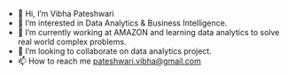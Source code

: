- 👋 Hi, I’m Vibha Pateshwari
- 👀 I’m interested in Data Analytics & Business Intelligence.
- 🌱 I’m currently working at AMAZON and learning data analytics to solve real world complex problems.
- 💞️ I’m looking to collaborate on data analytics project.
- 📫 How to reach me pateshwari.vibha@gmail.com

<!---
patvibh/patvibh is a ✨ special ✨ repository because its `README.md` (this file) appears on your GitHub profile.
You can click the Preview link to take a look at your changes.
--->
